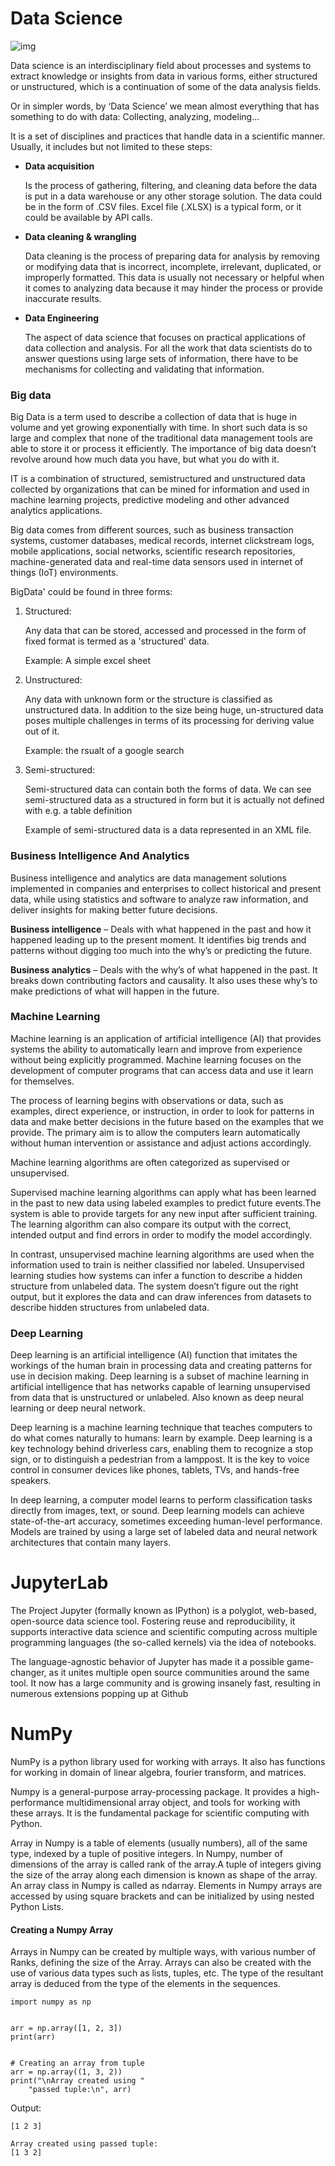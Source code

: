 # Data Science

![img](https://www.houseofbots.com/images/news/11775/cover.png)

Data science is an interdisciplinary field about processes and systems to extract knowledge or insights from data in various forms, either structured or unstructured, which is a continuation of some of the data analysis fields.

Or in simpler words, by ‘Data Science’ we mean almost everything that has something to do with data: Collecting, analyzing, modeling…

It is a set of disciplines and practices that handle data in a scientific manner. Usually, it includes but not limited to these steps:

* **Data acquisition**
  
  Is the process of gathering, filtering, and cleaning data before the data is put in a data warehouse or any other storage solution. The data could be in the form of .CSV files. Excel file (.XLSX) is a typical form, or it could be available by API calls.

*  **Data cleaning & wrangling**
    
   Data cleaning is the process of preparing data for analysis by removing or modifying data that is incorrect, incomplete, irrelevant, duplicated, or improperly formatted. This data is usually not necessary or helpful when it comes to analyzing data because it may hinder the process or provide inaccurate results. 

* **Data Engineering**
  
  The aspect of data science that focuses on practical applications of data collection and analysis. For all the work that data scientists do to answer questions using large sets of information, there have to be mechanisms for collecting and validating that information.



### Big data

Big Data is a term used to describe a collection of data that is huge in volume and yet growing exponentially with time. In short such data is so large and complex that none of the traditional data management tools are able to store it or process it efficiently. The importance of big data doesn’t revolve around how much data you have, but what you do with it. 

IT is a combination of structured, semistructured and unstructured data collected by organizations that can be mined for information and used in machine learning projects, predictive modeling and other advanced analytics applications.

Big data comes from different sources, such as business transaction systems, customer databases, medical records, internet clickstream logs, mobile applications, social networks, scientific research repositories, machine-generated data and real-time data sensors used in internet of things (IoT) environments.

BigData' could be found in three forms:

1. Structured:
   
   Any data that can be stored, accessed and processed in the form of fixed format is termed as a 'structured' data.

   Example: A simple excel sheet

2. Unstructured:
   
   Any data with unknown form or the structure is classified as unstructured data. In addition to the size being huge, un-structured data poses multiple challenges in terms of its processing for deriving value out of it. 

   Example: the rsualt of a google search

3. Semi-structured:
   
   Semi-structured data can contain both the forms of data. We can see semi-structured data as a structured in form but it is actually not defined with e.g. a table definition

   Example of semi-structured data is a data represented in an XML file.


### Business Intelligence And Analytics

Business intelligence and analytics are data management solutions implemented in companies and enterprises to collect historical and present data, while using statistics and software to analyze raw information, and deliver insights for making better future decisions.

**Business intelligence** – Deals with what happened in the past and how it happened leading up to the present moment. It identifies big trends and patterns without digging too much into the why’s or predicting the future.

**Business analytics** – Deals with the why’s of what happened in the past. It breaks down contributing factors and causality. It also uses these why’s to make predictions of what will happen in the future.

### Machine Learning

Machine learning is an application of artificial intelligence (AI) that provides systems the ability to automatically learn and improve from experience without being explicitly programmed. Machine learning focuses on the development of computer programs that can access data and use it learn for themselves.

The process of learning begins with observations or data, such as examples, direct experience, or instruction, in order to look for patterns in data and make better decisions in the future based on the examples that we provide. The primary aim is to allow the computers learn automatically without human intervention or assistance and adjust actions accordingly.

Machine learning algorithms are often categorized as supervised or unsupervised.

Supervised machine learning algorithms can apply what has been learned in the past to new data using labeled examples to predict future events.The system is able to provide targets for any new input after sufficient training. The learning algorithm can also compare its output with the correct, intended output and find errors in order to modify the model accordingly.

In contrast, unsupervised machine learning algorithms are used when the information used to train is neither classified nor labeled. Unsupervised learning studies how systems can infer a function to describe a hidden structure from unlabeled data. The system doesn’t figure out the right output, but it explores the data and can draw inferences from datasets to describe hidden structures from unlabeled data.

### Deep Learning

Deep learning is an artificial intelligence (AI) function that imitates the workings of the human brain in processing data and creating patterns for use in decision making. Deep learning is a subset of machine learning in artificial intelligence that has networks capable of learning unsupervised from data that is unstructured or unlabeled. Also known as deep neural learning or deep neural network.

Deep learning is a machine learning technique that teaches computers to do what comes naturally to humans: learn by example. Deep learning is a key technology behind driverless cars, enabling them to recognize a stop sign, or to distinguish a pedestrian from a lamppost. It is the key to voice control in consumer devices like phones, tablets, TVs, and hands-free speakers.

In deep learning, a computer model learns to perform classification tasks directly from images, text, or sound. Deep learning models can achieve state-of-the-art accuracy, sometimes exceeding human-level performance. Models are trained by using a large set of labeled data and neural network architectures that contain many layers.


# JupyterLab

The Project Jupyter (formally known as IPython) is a polyglot, web-based, open-source data science tool. Fostering reuse and reproducibility, it supports interactive data science and scientific computing across multiple programming languages (the so-called kernels) via the idea of notebooks.

The language-agnostic behavior of Jupyter has made it a possible game-changer, as it unites multiple open source communities around the same tool. It now has a large community and is growing insanely fast, resulting in numerous extensions popping up at Github


# NumPy 

NumPy is a python library used for working with arrays. It also has functions for working in domain of linear algebra, fourier transform, and matrices.

Numpy is a general-purpose array-processing package. It provides a high-performance multidimensional array object, and tools for working with these arrays. It is the fundamental package for scientific computing with Python.


Array in Numpy is a table of elements (usually numbers), all of the same type, indexed by a tuple of positive integers. In Numpy, number of dimensions of the array is called rank of the array.A tuple of integers giving the size of the array along each dimension is known as shape of the array. An array class in Numpy is called as ndarray. Elements in Numpy arrays are accessed by using square brackets and can be initialized by using nested Python Lists.


#### Creating a Numpy Array

Arrays in Numpy can be created by multiple ways, with various number of Ranks, defining the size of the Array. Arrays can also be created with the use of various data types such as lists, tuples, etc. The type of the resultant array is deduced from the type of the elements in the sequences.

    
    import numpy as np
    
    
    arr = np.array([1, 2, 3])
    print(arr)
    
    
    # Creating an array from tuple
    arr = np.array((1, 3, 2))
    print("\nArray created using "
        "passed tuple:\n", arr)


Output:

    
    [1 2 3]
    
    Array created using passed tuple:
    [1 3 2]






